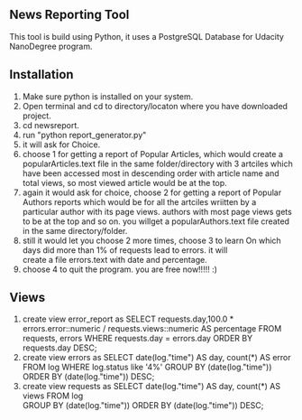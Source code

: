 ## News Reporting Tool

This tool is build using Python, it uses a PostgreSQL Database for Udacity NanoDegree program. 

## Installation

1. Make sure python is installed on your system.
2. Open terminal and cd to directory/locaton where you have downloaded project.
3. cd newsreport.
4. run "python report_generator.py"
5. it will ask for Choice. 
6. choose 1 for getting a report of Popular Articles, which would create a popularArticles.text file in the same          folder/directory with 3 artciles which have been accessed most in descending order with article name and total views, so most viewed article would be at  the top.
7. again it would ask for choice, choose 2 for getting a report of Popular Authors reports which would be for all the artciles wriitten by a particular author with its page views. authors with most page views gets to be at the top and so on. you willget a popularAuthors.text file created in the same directory/folder.
8. still it would let you choose 2 more times, choose 3 to learn On which days did more than 1% of requests lead to errors. it will     
   create a file errors.text with date and percentage. 
9. choose 4 to quit the program. you are free now!!!!!  :)

## Views

1. create view error_report as SELECT requests.day,100.0 * errors.error::numeric / requests.views::numeric
   AS percentage FROM requests, errors WHERE requests.day = errors.day 
   ORDER BY requests.day DESC;
2. create view errors as SELECT date(log."time") AS day, count(*) AS error FROM log WHERE log.status like
   '4%'  GROUP BY (date(log."time"))     ORDER BY (date(log."time")) DESC;
3. create view requests as SELECT date(log."time") AS day,   count(*) AS views FROM log                        
   GROUP BY (date(log."time")) ORDER BY (date(log."time")) DESC;

   
   
   
